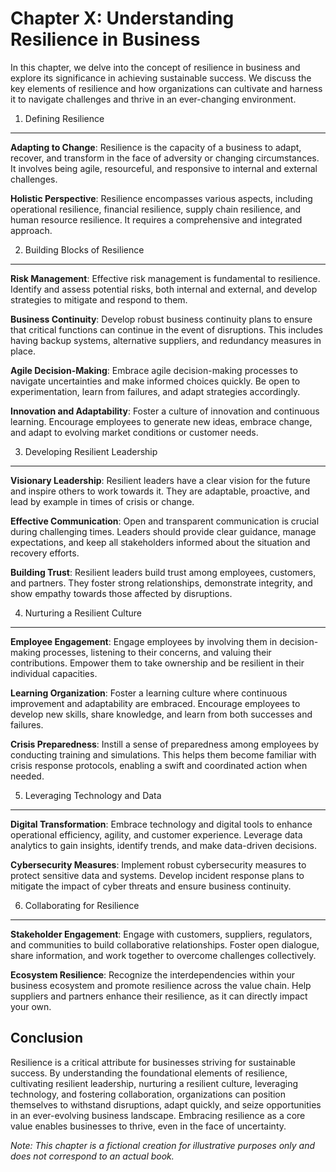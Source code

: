 Chapter X: Understanding Resilience in Business
===============================================

In this chapter, we delve into the concept of resilience in business and explore its significance in achieving sustainable success. We discuss the key elements of resilience and how organizations can cultivate and harness it to navigate challenges and thrive in an ever-changing environment.

1. Defining Resilience
----------------------

**Adapting to Change**: Resilience is the capacity of a business to adapt, recover, and transform in the face of adversity or changing circumstances. It involves being agile, resourceful, and responsive to internal and external challenges.

**Holistic Perspective**: Resilience encompasses various aspects, including operational resilience, financial resilience, supply chain resilience, and human resource resilience. It requires a comprehensive and integrated approach.

2. Building Blocks of Resilience
--------------------------------

**Risk Management**: Effective risk management is fundamental to resilience. Identify and assess potential risks, both internal and external, and develop strategies to mitigate and respond to them.

**Business Continuity**: Develop robust business continuity plans to ensure that critical functions can continue in the event of disruptions. This includes having backup systems, alternative suppliers, and redundancy measures in place.

**Agile Decision-Making**: Embrace agile decision-making processes to navigate uncertainties and make informed choices quickly. Be open to experimentation, learn from failures, and adapt strategies accordingly.

**Innovation and Adaptability**: Foster a culture of innovation and continuous learning. Encourage employees to generate new ideas, embrace change, and adapt to evolving market conditions or customer needs.

3. Developing Resilient Leadership
----------------------------------

**Visionary Leadership**: Resilient leaders have a clear vision for the future and inspire others to work towards it. They are adaptable, proactive, and lead by example in times of crisis or change.

**Effective Communication**: Open and transparent communication is crucial during challenging times. Leaders should provide clear guidance, manage expectations, and keep all stakeholders informed about the situation and recovery efforts.

**Building Trust**: Resilient leaders build trust among employees, customers, and partners. They foster strong relationships, demonstrate integrity, and show empathy towards those affected by disruptions.

4. Nurturing a Resilient Culture
--------------------------------

**Employee Engagement**: Engage employees by involving them in decision-making processes, listening to their concerns, and valuing their contributions. Empower them to take ownership and be resilient in their individual capacities.

**Learning Organization**: Foster a learning culture where continuous improvement and adaptability are embraced. Encourage employees to develop new skills, share knowledge, and learn from both successes and failures.

**Crisis Preparedness**: Instill a sense of preparedness among employees by conducting training and simulations. This helps them become familiar with crisis response protocols, enabling a swift and coordinated action when needed.

5. Leveraging Technology and Data
---------------------------------

**Digital Transformation**: Embrace technology and digital tools to enhance operational efficiency, agility, and customer experience. Leverage data analytics to gain insights, identify trends, and make data-driven decisions.

**Cybersecurity Measures**: Implement robust cybersecurity measures to protect sensitive data and systems. Develop incident response plans to mitigate the impact of cyber threats and ensure business continuity.

6. Collaborating for Resilience
-------------------------------

**Stakeholder Engagement**: Engage with customers, suppliers, regulators, and communities to build collaborative relationships. Foster open dialogue, share information, and work together to overcome challenges collectively.

**Ecosystem Resilience**: Recognize the interdependencies within your business ecosystem and promote resilience across the value chain. Help suppliers and partners enhance their resilience, as it can directly impact your own.

Conclusion
----------

Resilience is a critical attribute for businesses striving for sustainable success. By understanding the foundational elements of resilience, cultivating resilient leadership, nurturing a resilient culture, leveraging technology, and fostering collaboration, organizations can position themselves to withstand disruptions, adapt quickly, and seize opportunities in an ever-evolving business landscape. Embracing resilience as a core value enables businesses to thrive, even in the face of uncertainty.

*Note: This chapter is a fictional creation for illustrative purposes only and does not correspond to an actual book.*
